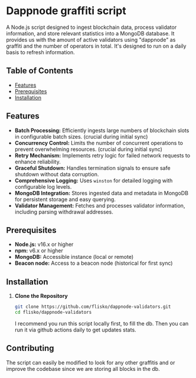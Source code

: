 # Dappnode graffiti script

A Node.js script designed to ingest blockchain data, process validator information, and store relevant statistics into a MongoDB database. It provides us with the amount of active validators using "dappnode" as graffiti and the number of operators in total. It's designed to run on a daily basis to refresh information.

## Table of Contents

- [Features](#features)
- [Prerequisites](#prerequisites)
- [Installation](#installation)

## Features

- **Batch Processing:** Efficiently ingests large numbers of blockchain slots in configurable batch sizes. (crucial during initial sync)
- **Concurrency Control:** Limits the number of concurrent operations to prevent overwhelming resources. (crucial during initial sync)
- **Retry Mechanism:** Implements retry logic for failed network requests to enhance reliability.
- **Graceful Shutdown:** Handles termination signals to ensure safe shutdown without data corruption.
- **Comprehensive Logging:** Uses `winston` for detailed logging with configurable log levels.
- **MongoDB Integration:** Stores ingested data and metadata in MongoDB for persistent storage and easy querying.
- **Validator Management:** Fetches and processes validator information, including parsing withdrawal addresses.

## Prerequisites

- **Node.js:** v16.x or higher
- **npm:** v6.x or higher
- **MongoDB:** Accessible instance (local or remote)
- **Beacon node:** Access to a beacon node (historical for first sync)

## Installation

1. **Clone the Repository**

   ```bash
   git clone https://github.com/flisko/dappnode-validators.git
   cd flisko/dappnode-validators

   ```

   I recommend you run this script locally first, to fill the db. Then you can run it via github actions daily to get updates stats.

## Contributing

The script can easily be modified to look for any other graffitis and or improve the codebase since we are storing all blocks in the db.
